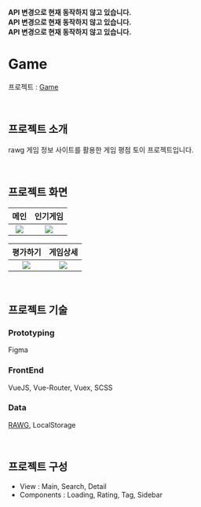 **API 변경으로 현재 동작하지 않고 있습니다.**<br>
**API 변경으로 현재 동작하지 않고 있습니다.**<br>
**API 변경으로 현재 동작하지 않고 있습니다.**

# Game

프로젝트 : <a href="https://yonghap.github.io/Game" target="_blank">Game</a>

<br>

## 프로젝트 소개

rawg 게임 정보 사이트를 활용한 게임 평점 토이 프로젝트입니다.

<br>

## 프로젝트 화면

|             메인              |           인기게임            |
| :-------------------------: | :---------------------------: |
| <img src="https://user-images.githubusercontent.com/7742074/96014471-63a10880-0e81-11eb-8f71-a14a85ff7169.jpg"> | <img src="https://user-images.githubusercontent.com/7742074/96014559-7ca9b980-0e81-11eb-9a76-0986f4d8ddaa.jpg"> |

|           평가하기            |            게임상세            |
| :---------------------------: | :--------------------------: |
| <img src="https://user-images.githubusercontent.com/7742074/96014566-7d425000-0e81-11eb-89f9-b0e2d83772c3.jpg"> | <img src="https://user-images.githubusercontent.com/7742074/96014567-7ddae680-0e81-11eb-8c5a-cde56a7f34cb.jpg"> |

<br>

## 프로젝트 기술

### Prototyping 

Figma

### FrontEnd

VueJS, Vue-Router, Vuex, SCSS

### Data

[RAWG](https://rawg.io/), LocalStorage

<br>

## 프로젝트 구성

* View : Main, Search, Detail
* Components : Loading, Rating, Tag, Sidebar
